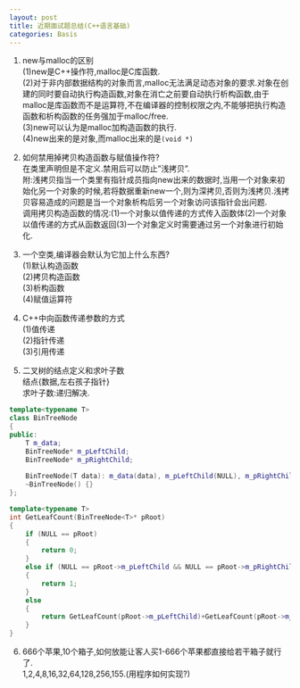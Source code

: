```yaml
---
layout: post
title: 近期面试题总结(C++语言基础)
categories: Basis
---
```


1. new与malloc的区别  
(1)new是C++操作符,malloc是C库函数.  
(2)对于非内部数据结构的对象而言,malloc无法满足动态对象的要求.对象在创建的同时要自动执行构造函数,对象在消亡之前要自动执行析构函数,由于malloc是库函数而不是运算符,不在编译器的控制权限之内,不能够把执行构造函数和析构函数的任务强加于malloc/free.  
(3)new可以认为是malloc加构造函数的执行.  
(4)new出来的是对象,而malloc出来的是`(void *)`  

2. 如何禁用掉拷贝构造函数与赋值操作符?  
在类里声明但是不定义.禁用后可以防止”浅拷贝”.  
附:浅拷贝指当一个类里有指针成员指向new出来的数据时,当用一个对象来初始化另一个对象的时候,若将数据重新new一个,则为深拷贝,否则为浅拷贝.浅拷贝容易造成的问题是当一个对象析构后另一个对象访问该指针会出问题.  
调用拷贝构造函数的情况:(1)一个对象以值传递的方式传入函数体(2)一个对象以值传递的方式从函数返回(3)一个对象定义时需要通过另一个对象进行初始化.  

3. 一个空类,编译器会默认为它加上什么东西?  
(1)默认构造函数  
(2)拷贝构造函数  
(3)析构函数  
(4)赋值运算符  

4. C++中向函数传递参数的方式  
(1)值传递  
(2)指针传递  
(3)引用传递  

5. 二叉树的结点定义和求叶子数  
结点{数据,左右孩子指针}  
求叶子数:递归解决.      
```c++
template<typename T>
class BinTreeNode
{
public:
    T m_data;
    BinTreeNode* m_pLeftChild;
    BinTreeNode* m_pRightChild;
    
    BinTreeNode(T data): m_data(data), m_pLeftChild(NULL), m_pRightChild(NULL) {}
    ~BinTreeNode() {}
};

template<typename T>
int GetLeafCount(BinTreeNode<T>* pRoot)
{
    if (NULL == pRoot)
    {
        return 0;
    }
    else if (NULL == pRoot->m_pLeftChild && NULL == pRoot->m_pRightChild)
    {
        return 1;
    }
    else
    {
        return GetLeafCount(pRoot->m_pLeftChild)+GetLeafCount(pRoot->m_pRightChild);
    }
}
```

6. 666个苹果,10个箱子,如何放能让客人买1-666个苹果都直接给若干箱子就行了.  
1,2,4,8,16,32,64,128,256,155.(用程序如何实现?)  
